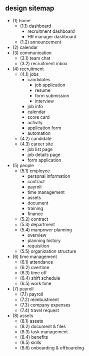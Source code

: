 ## design sitemap

- (1) home
  - (1.1) dashboard
    - recruitment dashboard
    - HR manager dashboard
  - (1.2) announcement
- (2) calendar
- (3) communication
  - (3.1) team chat
  - (3.2) recruitment inbox
- (4) recruitment
  - (4.1) jobs
    - candidates
      - job application
      - resume
      - form submission
      - interview
    - job info
    - calendar
    - score card
    - activity
    - application form
    - automation
  - (4.2) candidate
  - (4.3) career site
     - job list page
     - job details page
     - form application
- (5) people
  - (5.1) employee
    - personal information
    - contract
    - payroll
    - time management
    - assets
    - document
    - training
    - finance
  - (5.2) contract
  - (5.3) department
  - (5.4) manpower planning
    - overview
    - planning history
    - requisition
  - (5.5) organization structure
- (6) time management
  - (6.1) attendance
  - (6.2) overtime
  - (6.3) time off
  - (6.4) shift schedule
  - (6.5) work time
- (7) payroll
  - (7.1) payroll
  - (7.2) reimbustment
  - (7.3) company expenses
  - (7.4) travel request
- (8) assets
  - (8.1) assets
  - (8.2) document & files
  - (8.3) task management
  - (8.4) benefits
  - (8.5) skills
  - (8.6) onboarding & offboarding
